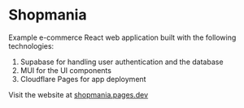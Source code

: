 # Shopmania

Example e-commerce React web application built with the following technologies:

1. Supabase for handling user authentication and the database
2. MUI for the UI components
3. Cloudflare Pages for app deployment

Visit the website at [shopmania.pages.dev](https://shopmania.pages.dev)

